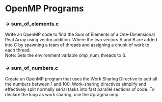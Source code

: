 # OpenMP Programs

### -> sum_of_elements.c
Write an OpenMP code to find the Sum of Elements of a One-Dimensional Real Array using vector addition. Where the two vectors A and B are added into C by spawning a team of threads and assigning a chunk of work to each thread.  
Note: Sets the environment variable omp_num_threads to 6.

### -> sum_of_numbers.c
Create an OpenMP program that uses the Work Sharing Directive to add all the numbers between 1 and 100. Work-sharing directives simplify and effectively split normally serial tasks into fast parallel sections of code. To declare the loop as work sharing, use the #pragma omp.
